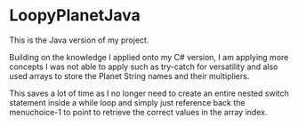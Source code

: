 # LoopyPlanetJava

This is the Java version of my project.

Building on the knowledge I applied onto my C# version,
I am applying more concepts I was not able to apply such as try-catch for versatility
and also used arrays to store the Planet String names and their multipliers.

This saves a lot of time as I no longer need to create an entire nested switch statement inside a while loop
and simply just reference back the menuchoice-1 to point to retrieve the correct values in the array index. 


